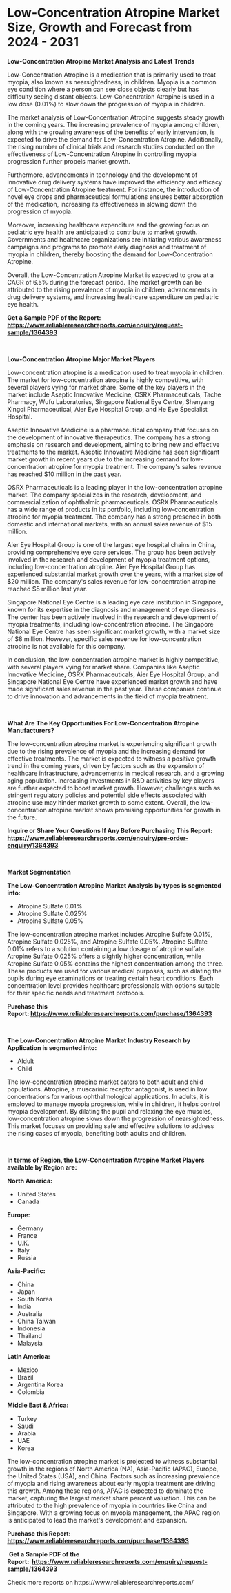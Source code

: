 <p><h1>Low-Concentration Atropine Market Size, Growth and Forecast from 2024 - 2031</h1></p><p><strong>Low-Concentration Atropine Market Analysis and Latest Trends</strong></p>
<p><p>Low-Concentration Atropine is a medication that is primarily used to treat myopia, also known as nearsightedness, in children. Myopia is a common eye condition where a person can see close objects clearly but has difficulty seeing distant objects. Low-Concentration Atropine is used in a low dose (0.01%) to slow down the progression of myopia in children.</p><p>The market analysis of Low-Concentration Atropine suggests steady growth in the coming years. The increasing prevalence of myopia among children, along with the growing awareness of the benefits of early intervention, is expected to drive the demand for Low-Concentration Atropine. Additionally, the rising number of clinical trials and research studies conducted on the effectiveness of Low-Concentration Atropine in controlling myopia progression further propels market growth.</p><p>Furthermore, advancements in technology and the development of innovative drug delivery systems have improved the efficiency and efficacy of Low-Concentration Atropine treatment. For instance, the introduction of novel eye drops and pharmaceutical formulations ensures better absorption of the medication, increasing its effectiveness in slowing down the progression of myopia.</p><p>Moreover, increasing healthcare expenditure and the growing focus on pediatric eye health are anticipated to contribute to market growth. Governments and healthcare organizations are initiating various awareness campaigns and programs to promote early diagnosis and treatment of myopia in children, thereby boosting the demand for Low-Concentration Atropine.</p><p>Overall, the Low-Concentration Atropine Market is expected to grow at a CAGR of 6.5% during the forecast period. The market growth can be attributed to the rising prevalence of myopia in children, advancements in drug delivery systems, and increasing healthcare expenditure on pediatric eye health.</p></p>
<p><strong>Get a Sample PDF of the Report:&nbsp; <a href="https://www.reliableresearchreports.com/enquiry/request-sample/1364393">https://www.reliableresearchreports.com/enquiry/request-sample/1364393</a></strong></p>
<p>&nbsp;</p>
<p><strong>Low-Concentration Atropine Major Market Players</strong></p>
<p><p>Low-concentration atropine is a medication used to treat myopia in children. The market for low-concentration atropine is highly competitive, with several players vying for market share. Some of the key players in the market include Aseptic Innovative Medicine, OSRX Pharmaceuticals, Tache Pharmacy, Wufu Laboratories, Singapore National Eye Centre, Shenyang Xingqi Pharmaceutical, Aier Eye Hospital Group, and He Eye Specialist Hospital.</p><p>Aseptic Innovative Medicine is a pharmaceutical company that focuses on the development of innovative therapeutics. The company has a strong emphasis on research and development, aiming to bring new and effective treatments to the market. Aseptic Innovative Medicine has seen significant market growth in recent years due to the increasing demand for low-concentration atropine for myopia treatment. The company's sales revenue has reached $10 million in the past year.</p><p>OSRX Pharmaceuticals is a leading player in the low-concentration atropine market. The company specializes in the research, development, and commercialization of ophthalmic pharmaceuticals. OSRX Pharmaceuticals has a wide range of products in its portfolio, including low-concentration atropine for myopia treatment. The company has a strong presence in both domestic and international markets, with an annual sales revenue of $15 million.</p><p>Aier Eye Hospital Group is one of the largest eye hospital chains in China, providing comprehensive eye care services. The group has been actively involved in the research and development of myopia treatment options, including low-concentration atropine. Aier Eye Hospital Group has experienced substantial market growth over the years, with a market size of $20 million. The company's sales revenue for low-concentration atropine reached $5 million last year.</p><p>Singapore National Eye Centre is a leading eye care institution in Singapore, known for its expertise in the diagnosis and management of eye diseases. The center has been actively involved in the research and development of myopia treatments, including low-concentration atropine. The Singapore National Eye Centre has seen significant market growth, with a market size of $8 million. However, specific sales revenue for low-concentration atropine is not available for this company.</p><p>In conclusion, the low-concentration atropine market is highly competitive, with several players vying for market share. Companies like Aseptic Innovative Medicine, OSRX Pharmaceuticals, Aier Eye Hospital Group, and Singapore National Eye Centre have experienced market growth and have made significant sales revenue in the past year. These companies continue to drive innovation and advancements in the field of myopia treatment.</p></p>
<p>&nbsp;</p>
<p><strong>What Are The Key Opportunities For Low-Concentration Atropine Manufacturers?</strong></p>
<p><p>The low-concentration atropine market is experiencing significant growth due to the rising prevalence of myopia and the increasing demand for effective treatments. The market is expected to witness a positive growth trend in the coming years, driven by factors such as the expansion of healthcare infrastructure, advancements in medical research, and a growing aging population. Increasing investments in R&D activities by key players are further expected to boost market growth. However, challenges such as stringent regulatory policies and potential side effects associated with atropine use may hinder market growth to some extent. Overall, the low-concentration atropine market shows promising opportunities for growth in the future.</p></p>
<p><strong>Inquire or Share Your Questions If Any Before Purchasing This Report: <a href="https://www.reliableresearchreports.com/enquiry/pre-order-enquiry/1364393">https://www.reliableresearchreports.com/enquiry/pre-order-enquiry/1364393</a></strong></p>
<p>&nbsp;</p>
<p><strong>Market Segmentation</strong></p>
<p><strong>The Low-Concentration Atropine Market Analysis by types is segmented into:</strong></p>
<p><ul><li>Atropine Sulfate 0.01%</li><li>Atropine Sulfate 0.025%</li><li>Atropine Sulfate 0.05%</li></ul></p>
<p><p>The low-concentration atropine market includes Atropine Sulfate 0.01%, Atropine Sulfate 0.025%, and Atropine Sulfate 0.05%. Atropine Sulfate 0.01% refers to a solution containing a low dosage of atropine sulfate. Atropine Sulfate 0.025% offers a slightly higher concentration, while Atropine Sulfate 0.05% contains the highest concentration among the three. These products are used for various medical purposes, such as dilating the pupils during eye examinations or treating certain heart conditions. Each concentration level provides healthcare professionals with options suitable for their specific needs and treatment protocols.</p></p>
<p><strong>Purchase this Report:&nbsp;<a href="https://www.reliableresearchreports.com/purchase/1364393">https://www.reliableresearchreports.com/purchase/1364393</a></strong></p>
<p>&nbsp;</p>
<p><strong>The Low-Concentration Atropine Market Industry Research by Application is segmented into:</strong></p>
<p><ul><li>Aldult</li><li>Child</li></ul></p>
<p><p>The low-concentration atropine market caters to both adult and child populations. Atropine, a muscarinic receptor antagonist, is used in low concentrations for various ophthalmological applications. In adults, it is employed to manage myopia progression, while in children, it helps control myopia development. By dilating the pupil and relaxing the eye muscles, low-concentration atropine slows down the progression of nearsightedness. This market focuses on providing safe and effective solutions to address the rising cases of myopia, benefiting both adults and children.</p></p>
<p>&nbsp;</p>
<p><strong>In terms of Region, the Low-Concentration Atropine Market Players available by Region are:</strong></p>
<p>
    <p> <strong> North America: </strong>
        <ul>
            <li>United States</li>
            <li>Canada</li>
        </ul>
        </p> 
    <p> <strong> Europe: </strong>
        <ul>
            <li>Germany</li>
            <li>France</li>
            <li>U.K.</li>
            <li>Italy</li>
            <li>Russia</li>
        </ul>
        </p> 
    <p> <strong> Asia-Pacific: </strong>
        <ul>
            <li>China</li>
            <li>Japan</li>
            <li>South Korea</li>
            <li>India</li>
            <li>Australia</li>
            <li>China Taiwan</li>
            <li>Indonesia</li>
            <li>Thailand</li>
            <li>Malaysia</li>
        </ul>
        </p> 
    <p> <strong> Latin America: </strong>
        <ul>
            <li>Mexico</li>
            <li>Brazil</li>
            <li>Argentina Korea</li>
            <li>Colombia</li>
        </ul>
        </p> 
    <p> <strong> Middle East & Africa: </strong>
        <ul>
            <li>Turkey</li>
            <li>Saudi</li>
            <li>Arabia</li>
            <li>UAE</li>
            <li>Korea</li>
        </ul>
    </p>
    </p>
<p><p>The low-concentration atropine market is projected to witness substantial growth in the regions of North America (NA), Asia-Pacific (APAC), Europe, the United States (USA), and China. Factors such as increasing prevalence of myopia and rising awareness about early myopia treatment are driving this growth. Among these regions, APAC is expected to dominate the market, capturing the largest market share percent valuation. This can be attributed to the high prevalence of myopia in countries like China and Singapore. With a growing focus on myopia management, the APAC region is anticipated to lead the market's development and expansion.</p></p>
<p><strong>Purchase this Report: <a href="https://www.reliableresearchreports.com/purchase/1364393">https://www.reliableresearchreports.com/purchase/1364393</a></strong></p>
<p>&nbsp;<strong>Get a Sample PDF of the Report:&nbsp;&nbsp;<a href="https://www.reliableresearchreports.com/enquiry/request-sample/1364393">https://www.reliableresearchreports.com/enquiry/request-sample/1364393</a></strong></p>
<p><strong></strong></p>
<p>Check more reports on https://www.reliableresearchreports.com/</p>
